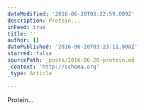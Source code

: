 ```yaml
---
dateModified: '2016-06-20T03:22:59.009Z'
description: Protein...
inFeed: true
title: ''
author: []
datePublished: '2016-06-20T03:23:11.908Z'
starred: false
sourcePath: _posts/2016-06-20-protein.md
_context: 'http://schema.org'
_type: Article

---
```

Protein...